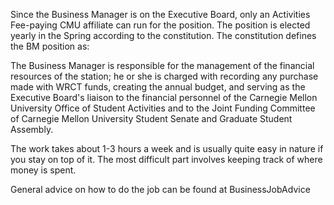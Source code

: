 <!-- TITLE: What Does The Business Manager Do? -->

Since the Business Manager is on the Executive Board, only an Activities Fee-paying CMU affiliate can run for the position. The position is elected yearly in the Spring according to the constitution.
The constitution defines the BM position as:

The Business Manager is responsible for the management of the financial resources of the station; he or she is charged with recording any purchase made with WRCT funds, creating the annual budget, and serving as the Executive Board's liaison to the financial personnel of the Carnegie Mellon University Office of Student Activities and to the Joint Funding Committee of Carnegie Mellon University Student Senate and Graduate Student Assembly.

The work takes about 1-3 hours a week and is usually quite easy in nature if you stay on top of it. The most difficult part involves keeping track of where money is spent.

General advice on how to do the job can be found at BusinessJobAdvice